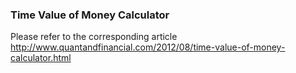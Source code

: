 ### Time Value of Money Calculator

Please refer to the corresponding article http://www.quantandfinancial.com/2012/08/time-value-of-money-calculator.html
